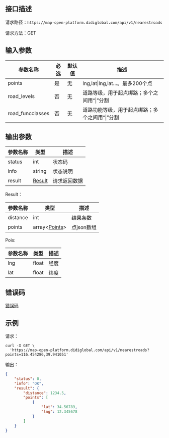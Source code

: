 ## 接口描述
请求路径：`https://map-open-platform.didiglobal.com/api/v1/nearestroads`

请求方法：GET
## 输入参数
|参数名称 | 必选 | 默认值 | 描述|
|--------|-----|-----|-----|
|points| 是 | 无 |lng,lat\|lng,lat…。最多200个点|
|road_levels | 否 | 无 | 道路等级，用于起点绑路；多个之间用“\|”分割|
|road_funcclasses | 否 | 无 |道路功能等级，用于起点绑路；多个之间用“\|”分割|

## 输出参数
|参数名称  | 类型 | 描述|
|--------|-----|-----|
|status | int  |状态码 |
|info|string|状态说明	|
|result | [Result](#Result)|请求返回数据 |

<span id="Result"></span>
Result：

|参数名称  | 类型 | 描述 |
|--------|-----|-----|
|distance | int | 结果条数 |
|points | array<[Points](#Points)> | 点json数组|

<span id="Points"></span>
Pois:

|参数名称  | 类型 | 描述 |
|--------|-----|-----|
|lng   | float  |经度|
|lat   | float  |纬度|

## 错误码
[错误码](/static/docs-content/products/地图开放平台/错误码.md#errorCode)

## 示例

请求：
``` shell
curl -X GET \
  'https://map-open-platform.didiglobal.com/api/v1/nearestroads?points=116.454286,39.941051'
```
输出：
``` json
{
    "status": 0,
    "info": "OK",
    "result": {
        "distance": 1234.5,
        "points": [
            {
                "lat": 34.56789,
                "lng": 12.345678
            }
        ]
    }
}
```
